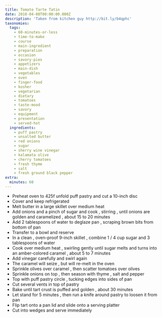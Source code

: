 ```yaml
---
title: Tomato Tarte Tatin
date: 2010-04-08T00:00:00.000Z
description: 'Taken from kitchen guy http://bit.ly/b4qphc'
taxonomies:
  tags:
    - 60-minutes-or-less
    - time-to-make
    - course
    - main-ingredient
    - preparation
    - occasion
    - savory-pies
    - appetizers
    - main-dish
    - vegetables
    - oven
    - finger-food
    - kosher
    - vegetarian
    - dietary
    - tomatoes
    - taste-mood
    - savory
    - equipment
    - presentation
    - served-hot
  ingredients:
    - puff pastry
    - unsalted butter
    - red onions
    - sugar
    - sherry wine vinegar
    - kalamata olive
    - cherry tomatoes
    - fresh thyme
    - salt
    - fresh ground black pepper
extra:
  minutes: 60
---
```

 - Preheat oven to 425f unfold puff pastry and cut a 10-inch disc
 - Cover and keep refrigerated
 - Melt butter in a large skillet over medium heat
 - Add onions and a pinch of sugar and cook , stirring , until onions are golden and caramelized , about 15 to 20 minutes
 - Add 2 tablespoons of water to deglaze pan , scraping brown bits from bottom of pan
 - Transfer to a bowl and reserve
 - In a clean , oven-proof 9-inch skillet , combine 1 / 4 cup sugar and 3 tablespoons of water
 - Cook over medium heat , swirling gently until sugar melts and turns into an amber-colored caramel , about 5 to 7 minutes
 - Add vinegar carefully and swirl again
 - The caramel will seize , but will re-melt in the oven
 - Sprinkle olives over caramel , then scatter tomatoes over olives
 - Sprinkle onions on top , then season with thyme , salt and pepper
 - Top with puff pastry circle , tucking edges into sides of pan
 - Cut several vents in top of pastry
 - Bake until tart crust is puffed and golden , about 30 minutes
 - Let stand for 5 minutes , then run a knife around pastry to loosen it from pan
 - Flip tart onto a pan lid and slide onto a serving platter
 - Cut into wedges and serve immediately
